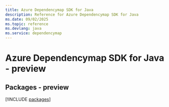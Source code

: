 ```yaml
---
title: Azure Dependencymap SDK for Java
description: Reference for Azure Dependencymap SDK for Java
ms.date: 09/02/2025
ms.topic: reference
ms.devlang: java
ms.service: dependencymap
---
```

# Azure Dependencymap SDK for Java - preview
## Packages - preview
[!INCLUDE [packages](dependencymap-index.md)]